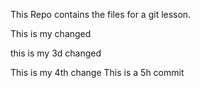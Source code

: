 
This Repo contains the files for a git lesson.

This is my changed

this is my 3d changed

This is my 4th change
This is a 5h commit
